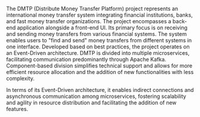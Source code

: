 The DMTP (Distribute Money Transfer Platform) project represents an international money transfer system integrating financial institutions, banks, and fast money transfer organizations. The project encompasses a back-end application alongside a front-end UI. Its primary focus is on receiving and sending money transfers from various financial systems. The system enables users to "find and send" money transfers from different systems in one interface.
Developed based on best practices, the project operates on an Event-Driven architecture. DMTP is divided into multiple microservices, facilitating communication predominantly through Apache Kafka. Component-based division simplifies technical support and allows for more efficient resource allocation and the addition of new functionalities with less complexity.

In terms of its Event-Driven architecture, it enables indirect connections and asynchronous communication among microservices, fostering scalability and agility in resource distribution and facilitating the addition of new features.
